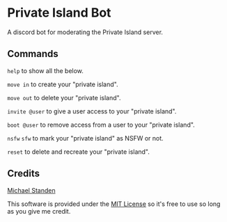 # Private Island Bot

A discord bot for moderating the Private Island server. 

## Commands

`help` to show all the below.

`move in` to create your "private island".

`move out` to delete your "private island".

`invite @user` to give a user access to your "private island".

`boot @user` to remove access from a user to your "private island".

`nsfw` `sfw` to mark your "private island" as NSFW or not.

`reset` to delete and recreate your "private island".

## Credits

[Michael Standen](https://michael.standen.link)

This software is provided under the [MIT License](https://tldrlegal.com/license/mit-license) so it's free to use so long as you give me credit.

